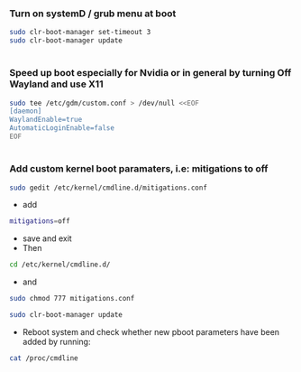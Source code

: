 ### Turn on systemD / grub menu at boot

```bash
sudo clr-boot-manager set-timeout 3
sudo clr-boot-manager update
```
#

### Speed up boot especially for Nvidia or in general by turning Off Wayland and use X11

```bash
sudo tee /etc/gdm/custom.conf > /dev/null <<EOF
[daemon]
WaylandEnable=true
AutomaticLoginEnable=false
EOF
```

#

### Add custom kernel boot paramaters, i.e: mitigations to off

```bash
sudo gedit /etc/kernel/cmdline.d/mitigations.conf
```
- add

```bash
mitigations=off
```

- save and exit
- Then

```bash
cd /etc/kernel/cmdline.d/
```

- and
  
```bash
sudo chmod 777 mitigations.conf
```

```bash
sudo clr-boot-manager update
```

- Reboot system and check whether new pboot parameters have been added by running:

```bash
cat /proc/cmdline
```

#

